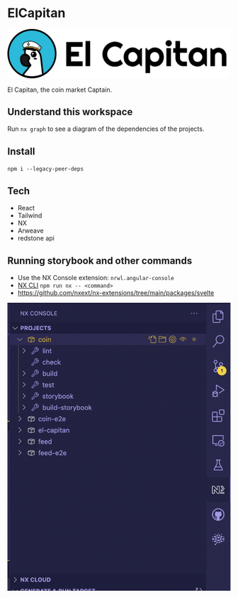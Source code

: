 # ElCapitan

![El Cap](./El-Capitan.png 'El Capitan')

El Capitan, the coin market Captain.

## Understand this workspace

Run `nx graph` to see a diagram of the dependencies of the projects.

## Install

`npm i --legacy-peer-deps`

## Tech

- React
- Tailwind
- NX
- Arweave
- redstone api

## Running storybook and other commands

- Use the NX Console extension: `nrwl.angular-console`
- [NX CLI](https://nx.dev/reference/commands) `npm run nx -- <command>`
- https://github.com/nxext/nx-extensions/tree/main/packages/svelte

![Running storybook and other commands](./run-libs.png 'Running storybook and other commands')
